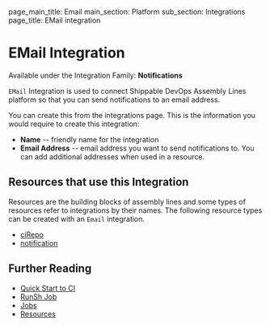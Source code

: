 page_main_title: Email
main_section: Platform
sub_section: Integrations
page_title: EMail integration

# EMail Integration
Available under the Integration Family: **Notifications**

`EMail` Integration is used to connect Shippable DevOps Assembly Lines platform so that you can send notifications to an email address.

You can create this from the integrations page. This is the information you would require to create this integration:

* **Name** -- friendly name for the integration
* **Email Address** -- email address you want to send notifications to. You can add additional addresses when used in a resource.

## Resources that use this Integration
Resources are the building blocks of assembly lines and some types of resources refer to integrations by their names. The following resource types can be created with an `Email` integration.

* [ciRepo](/workflow/platform/resource/cirepo)
* [notification](/workflow/platform/resource/notification)


## Further Reading
* [Quick Start to CI](/getting-started/ci-sample)
* [RunSh Job](/platform/workflow/job/runsh)
* [Jobs](/platform/workflow/job/overview)
* [Resources](/platform/workflow/resource/overview)

